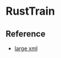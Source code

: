 # RustTrain

## Reference

- [large xml](http://aiweb.cs.washington.edu/research/projects/xmltk/xmldata/www/repository.html#auctions)
